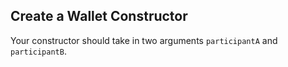 ## Create a Wallet Constructor

Your constructor should take in two arguments `participantA` and `participantB`.


